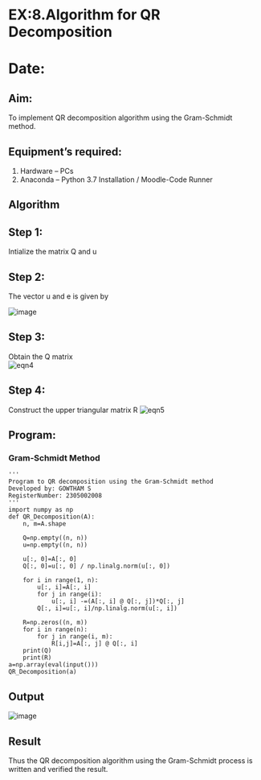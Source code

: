 # EX:8.Algorithm for QR Decomposition
# Date:
## Aim:
To implement QR decomposition algorithm using the Gram-Schmidt method.
## Equipment’s required:
1.	Hardware – PCs
2.	Anaconda – Python 3.7 Installation / Moodle-Code Runner
## Algorithm
## Step 1:
Intialize the matrix Q and u
## Step 2:
The vector u and e is given by

 ![image](https://github.com/gowxz/QRdecomposition/assets/155504997/4abda4d0-e40d-43c5-8dbf-489bd3ad2d16)

## Step 3:
Obtain the Q matrix  
    ![eqn4](./ex1.jpg)
## Step 4:
Construct the upper triangular matrix R
    ![eqn5](./ex2.jpg)
## Program:
### Gram-Schmidt Method
```
''' 
Program to QR decomposition using the Gram-Schmidt method
Developed by: GOWTHAM S
RegisterNumber: 2305002008
'''
import numpy as np
def QR_Decomposition(A):
    n, m=A.shape
    
    Q=np.empty((n, n))
    u=np.empty((n, n))
    
    u[:, 0]=A[:, 0]
    Q[:, 0]=u[:, 0] / np.linalg.norm(u[:, 0])
    
    for i in range(1, n):
        u[:, i]=A[:, i]
        for j in range(i):
            u[:, i] -=(A[:, i] @ Q[:, j])*Q[:, j]
        Q[:, i]=u[:, i]/np.linalg.norm(u[:, i])
        
    R=np.zeros((n, m))
    for i in range(n):
        for j in range(i, m):
            R[i,j]=A[:, j] @ Q[:, i]
    print(Q)
    print(R)
a=np.array(eval(input()))
QR_Decomposition(a)

```

## Output
![image](https://github.com/gowxz/QRdecomposition/assets/155504997/ecf4ed1a-f898-4a6b-9496-d0740b66c87c)


## Result
Thus the QR decomposition algorithm using the Gram-Schmidt process is written and verified the result.
